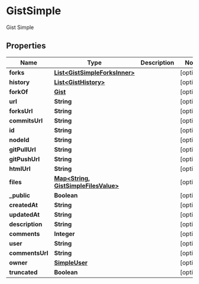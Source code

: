 

# GistSimple

Gist Simple

## Properties

| Name | Type | Description | Notes |
|------------ | ------------- | ------------- | -------------|
|**forks** | [**List&lt;GistSimpleForksInner&gt;**](GistSimpleForksInner.md) |  |  [optional] |
|**history** | [**List&lt;GistHistory&gt;**](GistHistory.md) |  |  [optional] |
|**forkOf** | [**Gist**](Gist.md) |  |  [optional] |
|**url** | **String** |  |  [optional] |
|**forksUrl** | **String** |  |  [optional] |
|**commitsUrl** | **String** |  |  [optional] |
|**id** | **String** |  |  [optional] |
|**nodeId** | **String** |  |  [optional] |
|**gitPullUrl** | **String** |  |  [optional] |
|**gitPushUrl** | **String** |  |  [optional] |
|**htmlUrl** | **String** |  |  [optional] |
|**files** | [**Map&lt;String, GistSimpleFilesValue&gt;**](GistSimpleFilesValue.md) |  |  [optional] |
|**_public** | **Boolean** |  |  [optional] |
|**createdAt** | **String** |  |  [optional] |
|**updatedAt** | **String** |  |  [optional] |
|**description** | **String** |  |  [optional] |
|**comments** | **Integer** |  |  [optional] |
|**user** | **String** |  |  [optional] |
|**commentsUrl** | **String** |  |  [optional] |
|**owner** | [**SimpleUser**](SimpleUser.md) |  |  [optional] |
|**truncated** | **Boolean** |  |  [optional] |



